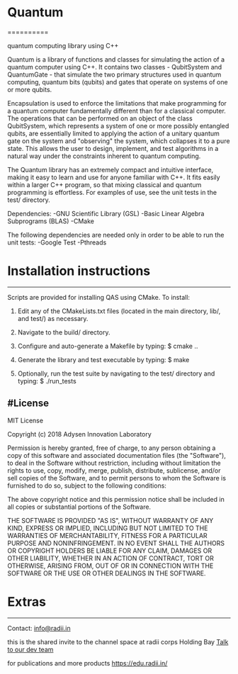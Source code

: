 # Quantum
==========

quantum computing library using C++

Quantum is a library of functions and classes for simulating the action of a quantum
computer using C++. It contains two classes - QubitSystem and QuantumGate - that
simulate the two primary structures used in quantum computing, quantum bits 
(qubits) and gates that operate on systems of one or more qubits. 

Encapsulation is used to enforce the limitations that make programming for a 
quantum computer fundamentally different than for a classical computer. The 
operations that can be performed on an object of the class QubitSystem, which 
represents a system of one or more possibly entangled qubits, are essentially 
limited to applying the action of a unitary quantum gate on the system and 
"observing" the system, which collapses it to a pure state. This allows the user
to design, implement, and test algorithms in a natural way under the constraints
inherent to quantum computing. 

The Quantum library has an extremely compact and intuitive interface, making it easy
to learn and use for anyone familiar with C++. It fits easily within a larger 
C++ program, so that mixing classical and quantum programming is effortless. For
examples of use, see the unit tests in the test/ directory. 


Dependencies: 
-GNU Scientific Library (GSL)
-Basic Linear Algebra Subprograms (BLAS)
-CMake 

The following dependencies are needed only in order to be able to run the unit 
tests:
-Google Test
-Pthreads 


# Installation instructions
----------------------------

Scripts are provided for installing QAS using CMake. To install: 
1. Edit any of the CMakeLists.txt files (located in the main directory, lib/, 
   and test/) as necessary. 
2. Navigate to the build/ directory. 
3. Configure and auto-generate a Makefile by typing:
   $ cmake ..

4. Generate the library and test executable by typing:
   $ make

5. Optionally, run the test suite by navigating to the test/ directory and
   typing:
   $ ./run_tests

#License
--------

MIT License

Copyright (c) 2018 Adysen Innovation Laboratory

Permission is hereby granted, free of charge, to any person obtaining a copy
of this software and associated documentation files (the "Software"), to deal
in the Software without restriction, including without limitation the rights
to use, copy, modify, merge, publish, distribute, sublicense, and/or sell
copies of the Software, and to permit persons to whom the Software is
furnished to do so, subject to the following conditions:

The above copyright notice and this permission notice shall be included in all
copies or substantial portions of the Software.

THE SOFTWARE IS PROVIDED "AS IS", WITHOUT WARRANTY OF ANY KIND, EXPRESS OR
IMPLIED, INCLUDING BUT NOT LIMITED TO THE WARRANTIES OF MERCHANTABILITY,
FITNESS FOR A PARTICULAR PURPOSE AND NONINFRINGEMENT. IN NO EVENT SHALL THE
AUTHORS OR COPYRIGHT HOLDERS BE LIABLE FOR ANY CLAIM, DAMAGES OR OTHER
LIABILITY, WHETHER IN AN ACTION OF CONTRACT, TORT OR OTHERWISE, ARISING FROM,
OUT OF OR IN CONNECTION WITH THE SOFTWARE OR THE USE OR OTHER DEALINGS IN THE
SOFTWARE.

# Extras
--------

Contact: info@radii.in

this is the shared invite to the channel space at radii corps Holding Bay
[Talk to our dev team](https://join.slack.com/t/radiilab/shared_invite/enQtNDM3OTIwMTEzMTA5LTRiNjYzNjFlNjgxMmZlYWQyNGE5MmQ2YTNlMWM3M2NiYmI2YmFhM2FlY2IzOWQzMjJmMWZkMWFjMmZhNjMzYzg)

for publications and more products 
https://edu.radii.in/